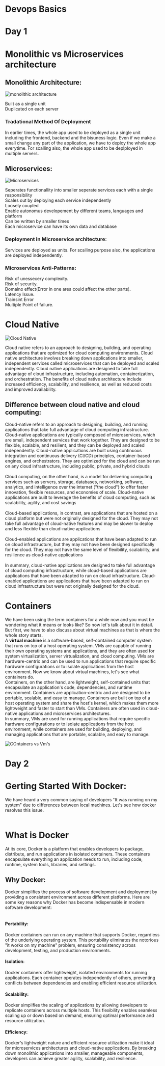 # Devops Basics


# Day 1


# Monolithic vs Microservices architecture

## Monolithic Architecture:
![monolithic architecture](https://media.geeksforgeeks.org/wp-content/uploads/20200322175817/monolithic.jpg)

Built as a single unit <br>
Duplicated on each server <br>

### Tradational Method Of Deployment
In earlier times, the whole app used to be deployed as a single unit including the frontend, backend and the bisuness logic. Even if we make a small change any part of the application, we have to deploy the  whole app everytime. For scalling also, the whole app used to be deplployed in multiple servers.



## Microservices:
![Microservices](https://media.geeksforgeeks.org/wp-content/uploads/20200322182733/microservices.jpg)

Seperates functionallity into smaller seperate services each with a single responsibility <br>
Scales out by deploying each service independently<br>
Loosely coupled<br>
Enable autonomus developement by different teams, languages and platform<br>
Can be written by smaller times<br>
Each microservice can have its own data and database<br>

### Deployment in  Microservice architecture:
Services are deployed as units. For scalling purpose also, the applications are deployed independently.

### Microservices Anti-Patterns:
Risk of unessecery complexity.<br>
Risk of security.<br>
Domaino effect(Error in one area could affect the other parts).<br>
Latency Issue.<br>
Trainsint Error<br>
Multiple Point of failure.<br>



# Cloud Native
![Cloud Native](https://www.okta.com/sites/default/files/styles/tinypng/public/media/image/2020-11/Cloud_Native_Architecture.png?itok=CmjOtXAS)

Cloud native refers to an approach to designing, building, and operating applications that are optimized for cloud computing environments. Cloud native architecture involves breaking down applications into smaller, independent services called microservices that can be deployed and scaled independently. Cloud native applications are designed to take full advantage of cloud infrastructure, including automation, containerization, and orchestration. The benefits of cloud native architecture include increased efficiency, scalability, and resilience, as well as reduced costs and improved availability.

## Difference between cloud native and cloud computing:

Cloud-native refers to an approach to designing, building, and running applications that take full advantage of cloud computing infrastructure. Cloud-native applications are typically composed of microservices, which are small, independent services that work together. They are designed to be flexible, scalable, and resilient, and they can be deployed and scaled independently. Cloud-native applications are built using continuous integration and continuous delivery (CI/CD) principles, container-based engines, and orchestrators. They are optimized for the cloud and can be run on any cloud infrastructure, including public, private, and hybrid clouds
<br><br>
Cloud computing, on the other hand, is a model for delivering computing services such as servers, storage, databases, networking, software, analytics, and intelligence over the internet ("the cloud") to offer faster innovation, flexible resources, and economies of scale. Cloud-native applications are built to leverage the benefits of cloud computing, such as scalability, agility, and cost savings
<br><br>
Cloud-based applications, in contrast, are applications that are hosted on a cloud platform but were not originally designed for the cloud. They may not take full advantage of cloud-native features and may be slower to deploy and less flexible than cloud-native applications
<br><br>
Cloud-enabled applications are applications that have been adapted to run on cloud infrastructure, but they may not have been designed specifically for the cloud. They may not have the same level of flexibility, scalability, and resilience as cloud-native applications
<br><br>
In summary, cloud-native applications are designed to take full advantage of cloud computing infrastructure, while cloud-based applications are applications that have been adapted to run on cloud infrastructure. Cloud-enabled applications are applications that have been adapted to run on cloud infrastructure but were not originally designed for the cloud.


# Containers
We have been using the term containers for a while now and you must be wondering what it means or looks like? So now let's talk about it in detail. But first, we have to also discuss about virtual machines as that is where the whole story starts. <br>
A <b>virtual machine</b> is a software-based, self-contained computer system that runs on top of a host operating system. VMs are capable of running their own operating systems and applications, and they are often used for system virtualization, server virtualization, and cloud computing. VMs are hardware-centric and can be used to run applications that require specific hardware configurations or to isolate applications from the host environment. Now we know about virtual machines, let's see what containers do.
<br>
Containers, on the other hand, are lightweight, self-contained units that encapsulate an application's code, dependencies, and runtime environment. Containers are application-centric and are designed to be portable, scalable, and easy to manage. Containers are built on top of a host operating system and share the host's kernel, which makes them more lightweight and faster to start than VMs. Containers are often used in cloud-native applications and microservices architectures. <br>
In summary, VMs are used for running applications that require specific hardware configurations or to isolate applications from the host environment, while containers are used for building, deploying, and managing applications that are portable, scalable, and easy to manage.<br>

![COntainers vs Vm's](https://www.netapp.com/media/Screen-Shot-2018-03-20-at-9.24.09-AM_tcm19-56643.png)



# Day 2


# Gerting Started With Docker:

We have heard a very common  saying of developers "It was running on my system" due to differences between local machines. Let's see how docker resolves this issue.<br><br>

# What is Docker
At its core, Docker is a platform that enables developers to package, distribute, and run applications in isolated containers. These containers encapsulate everything an application needs to run, including code, runtime, system tools, libraries, and settings.

## Why Docker:
Docker simplifies the process of software development and deployment by providing a consistent environment across different platforms. Here are some key reasons why Docker has become indispensable in modern software development:<br><br>
#### Portability: 
Docker containers can run on any machine that supports Docker, regardless of the underlying operating system. This portability eliminates the notorious "it works on my machine" problem, ensuring consistency across development, testing, and production environments.

#### Isolation: 
Docker containers offer lightweight, isolated environments for running applications. Each container operates independently of others, preventing conflicts between dependencies and enabling efficient resource utilization.

#### Scalability: 
Docker simplifies the scaling of applications by allowing developers to replicate containers across multiple hosts. This flexibility enables seamless scaling up or down based on demand, ensuring optimal performance and resource utilization.

#### Efficiency:
Docker's lightweight nature and efficient resource utilization make it ideal for microservices architectures and cloud-native applications. By breaking down monolithic applications into smaller, manageable components, developers can achieve greater agility, scalability, and resilience.







